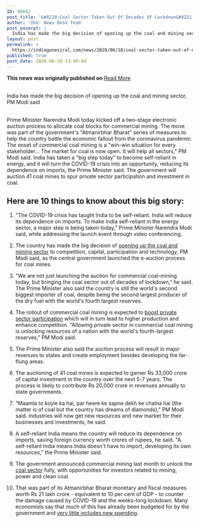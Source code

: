 ```yaml
---
ID: 80682
post_title: '&#8220;Coal Sector Taken Out Of Decades Of Lockdown&#8221;: PM Announces &#8220;Big Step&#8221;'
author: 'IGV- News Desk Team'
post_excerpt: |
  India has made the big decision of opening up the coal and mining sector, PM Modi said Prime Minister Narendra Modi today kicked off a two-stage electronic auction process to allocate coal blocks for commercial mining. The move was part of the government's "Atmanirbhar Bharat" series of measures to help the country battle the economic&hellip;
layout: post
permalink: >
  https://indiagoneviral.com/news/2020/06/18/coal-sector-taken-out-of-decades-of-lockdown-pm-announces-big-step/80682/india-gone-viral/
published: true
post_date: 2020-06-18 13:40:44
---
```

<b>This news was originally published on</b> <a href="https://www.ndtv.com/business/pm-narendra-modi-says-big-step-taken-today-to-make-india-self-reliant-in-energy-sector-commercial-coal-mining-auction-to-be-launched-2248166" class="button purchase" rel="nofollow noopener noreferrer" target="_blank">Read More</a> <br/><br/><div id="ins_storybody" itemprop="articleBody"><div><p>India has made the big decision of opening up the coal and mining sector, PM Modi said</p></div><p>                              
																								Prime Minister Narendra Modi today kicked off a two-stage electronic auction process to allocate coal blocks for commercial mining. The move was part of the government's "Atmanirbhar Bharat" series of measures to help the country battle the economic fallout from the coronavirus pandemic. The onset of commercial coal mining is a "win-win situation for every stakeholder... The market for coal is now open. It will help all sectors," PM Modi said. India has taken a "big step today" to become self-reliant in energy, and it will turn the COVID-19 crisis into an opportunity, reducing its dependence on imports, the Prime Minister said. The government will auction 41 coal mines to spur private sector participation and investment in coal. 										</p><h2>Here are 10 things to know about this big story:</h2><div><ol><li><p>"The COVID-19 crisis has taught India to be self-reliant. India will reduce its dependence on imports. To make India self-reliant in the energy sector, a major step is being taken today," Prime Minister Narendra Modi said, while addressing the launch event through video conferencing.</p></li><li><p>The country has made the big decision of <a href="https://www.ndtv.com/business/nirmala-sitharaman-live-finance-minister-announces-4th-set-of-covid-19-economic-package-measures-2229884" target="_self" rel="noopener noreferrer">opening up the coal and mining sector</a> to competition, capital, participation and technology, PM Modi said, as the central government launched the e-auction process for coal mines.</p></li><li><p>"We are not just launching the auction for commercial coal-mining today, but bringing the coal sector out of decades of lockdown," he said. The Prime Minister also said the country is still the world's second biggest importer of coal, despite being the second largest producer of the dry fuel with the world's fourth largest reserves.</p></li><li><p>The rollout of commercial coal mining is expected to <a href="https://www.ndtv.com/business/coal-can-be-mined-on-a-commercial-basis-says-finance-minister-nirmala-sitharaman-amid-covid19-coronavirus-2229929" target="_self" rel="noopener noreferrer">boost private sector participation</a> which will in turn lead to higher production and enhance competition. "Allowing private sector in commercial coal mining is unlocking resources of a nation with the world's fourth-largest reserves," PM Modi said.</p></li><li><p>The Prime Minister also said the auction process will result in major revenues to states and create employment besides developing the far-flung areas.</p></li><li><p>The auctioning of 41 coal mines is expected to garner Rs 33,000 crore of capital investment in the country over the next 5-7 years. The process is likely to contribute Rs 20,000 crore in revenues annually to state governments.</p></li><li><p>"Maamla to koyle ka hai, par heere ke sapne dekh ke chalna hai (the matter is of coal but the country has dreams of diamonds)," PM Modi said. Industries will now get new resources and new market for their businesses and investments, he said.</p></li><li><p>A self-reliant India means the country will reduce its dependence on imports, saving foreign currency worth crores of rupees, he said. "A self-reliant India means India doesn't have to import, developing its own resources," the Prime Minister said.</p></li><li><p>The government announced commercial mining last month to unlock the <a href="https://www.ndtv.com/business/coal-india-sales-sink-on-lockdown-demand-drop-2223129" target="_self" rel="noopener noreferrer">coal sector</a> fully, with opportunities for investors related to mining, power and clean coal.</p></li><li><p>That was part of its Atmanirbhar Bharat monetary and fiscal measures worth Rs 21 lakh crore - equivalent to 10 per cent of GDP - to counter the damage caused by COVID-19 and the weeks-long lockdown. Many economists say that much of this has already been budgeted for by the government and <a href="https://www.ndtv.com/business/why-rs-21-lakh-crore-package-may-not-give-immediate-boost-to-economy-amid-coronavirus-covid-19-2230845" target="_self" rel="noopener noreferrer">very little includes new spending</a>.</p></li></ol><br></br><br></br></div></div>